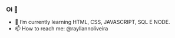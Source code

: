 ### Oi 👋

- 🌱 I’m currently learning HTML, CSS, JAVASCRIPT, SQL E NODE.
- 📫 How to reach me: @rayllannoliveira


